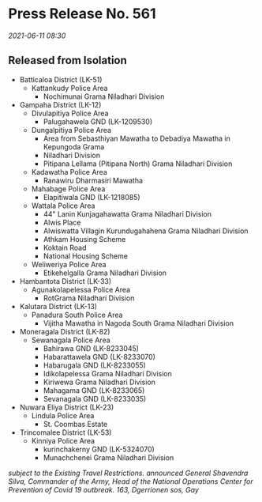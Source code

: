 
# Press Release No. 561
*2021-06-11 08:30*

## Released from Isolation
* Batticaloa District (LK-51) 
  * Kattankudy Police Area
    * Nochimunai Grama Niladhari Division 
* Gampaha District (LK-12) 
  * Divulapitiya Police Area
    * Palugahawela GND (LK-1209530) 
  * Dungalpitiya Police Area
    * Area from Sebasthiyan Mawatha to Debadiya Mawatha in Kepungoda Grama 
    * Niladhari Division 
    * Pitipana Lellama (Pitipana North) Grama Niladhari Division 
  * Kadawatha Police Area
    * Ranawiru Dharmasiri Mawatha 
  * Mahabage Police Area
    * Elapitiwala GND (LK-1218085) 
  * Wattala Police Area
    * 44" Lanin Kunjagahawatta Grama Niladhari Division 
    * Alwis Place 
    * Alwiswatta Villagin Kurundugahahena Grama Niladhari Division 
    * Athkam Housing Scheme 
    * Koktain Road 
    * National Housing Scheme 
  * Weliweriya Police Area
    * Etikehelgalla Grama Niladhari Division 
* Hambantota District (LK-33) 
  * Agunakolapelessa Police Area
    * RotGrama Niladhari Division 
* Kalutara District (LK-13) 
  * Panadura South Police Area
    * Vijitha Mawatha in Nagoda South Grama Niladhari Division 
* Moneragala District (LK-82) 
  * Sewanagala Police Area
    * Bahirawa GND (LK-8233045) 
    * Habarattawela GND (LK-8233070) 
    * Habarugala GND (LK-8233055) 
    * Idikolapelessa Grama Niladhari Division 
    * Kiriwewa Grama Niladhari Division 
    * Mahagama GND (LK-8233065) 
    * Sevanagala GND (LK-8233035) 
* Nuwara Eliya District (LK-23) 
  * Lindula Police Area
    * St. Coombas Estate 
* Trincomalee District (LK-53) 
  * Kinniya Police Area
    * kurinchakerny GND (LK-5324070) 
    * Munachchenei Grama Niladhari Division 

*subject to the Existing Travel Restrictions.*
*announced General Shavendra Silva, Commander of the Army, Head of the National*
*Operations Center for Prevention of Covid 19 outbreak.*
*163, Dgerrionen sos, Gay*
        